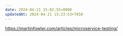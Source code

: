 ```yaml
---
date: 2024-04-21 15:02:55+0000
updatedAt: 2024-04-21 15:23:53+7850
---
```

https://martinfowler.com/articles/microservice-testing/